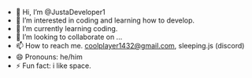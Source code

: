 - 👋 Hi, I’m @JustaDeveloper1
- 👀 I’m interested in coding and learning how to develop.
- 🌱 I’m currently learning coding.
- 💞️ I’m looking to collaborate on ...
- 📫 How to reach me. coolplayer1432@gmail.com, sleeping.js (discord)
- 😄 Pronouns: he/him
- ⚡ Fun fact: i like space.

<!---
JustaDeveloper1/JustaDeveloper1 is a ✨ special ✨ repository because its `README.md` (this file) appears on your GitHub profile.
You can click the Preview link to take a look at your changes.
--->
